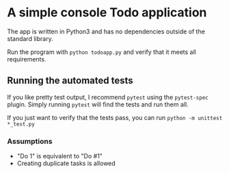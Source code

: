 # A simple console Todo application

The app is written in Python3 and has no dependencies outside of the standard library.

Run the program with `python todoapp.py` and verify that it meets all requirements.

## Running the automated tests

If you like pretty test output, I recommend `pytest` using the `pytest-spec` plugin.
Simply running `pytest` will find the tests and run them all.

If you just want to verify that the tests pass, you can run `python -m unittest *_test.py`

### Assumptions

- "Do 1" is equivalent to "Do #1"
- Creating duplicate tasks is allowed
